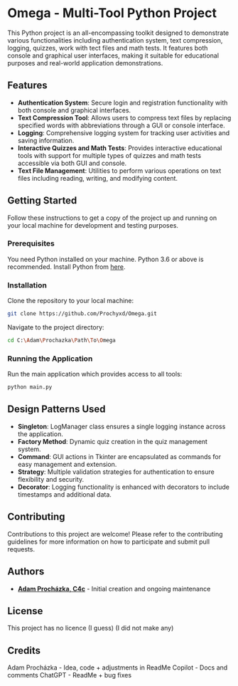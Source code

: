 # Omega - Multi-Tool Python Project

This Python project is an all-encompassing toolkit designed to demonstrate various functionalities including authentication system, text compression, logging, quizzes, work with tect files and math tests. It features both console and graphical user interfaces, making it suitable for educational purposes and real-world application demonstrations.

## Features

- **Authentication System**: Secure login and registration functionality with both console and graphical interfaces.
- **Text Compression Tool**: Allows users to compress text files by replacing specified words with abbreviations through a GUI or console interface.
- **Logging**: Comprehensive logging system for tracking user activities and saving information.
- **Interactive Quizzes and Math Tests**: Provides interactive educational tools with support for multiple types of quizzes and math tests accessible via both GUI and console.
- **Text File Management**: Utilities to perform various operations on text files including reading, writing, and modifying content.

## Getting Started

Follow these instructions to get a copy of the project up and running on your local machine for development and testing purposes.

### Prerequisites

You need Python installed on your machine. Python 3.6 or above is recommended. Install Python from [here](https://www.python.org/downloads/).

### Installation

Clone the repository to your local machine:

```bash
git clone https://github.com/Prochyxd/Omega.git
```

Navigate to the project directory:

```bash
cd C:\Adam\Prochazka\Path\To\Omega
```

### Running the Application

Run the main application which provides access to all tools:

```bash
python main.py
```

## Design Patterns Used

- **Singleton**: LogManager class ensures a single logging instance across the application.
- **Factory Method**: Dynamic quiz creation in the quiz management system.
- **Command**: GUI actions in Tkinter are encapsulated as commands for easy management and extension.
- **Strategy**: Multiple validation strategies for authentication to ensure flexibility and security.
- **Decorator**: Logging functionality is enhanced with decorators to include timestamps and additional data.

## Contributing

Contributions to this project are welcome! Please refer to the contributing guidelines for more information on how to participate and submit pull requests.

## Authors

- **[Adam Procházka, C4c](https://github.com/Prochyxd)** - Initial creation and ongoing maintenance

## License

This project has no licence (I guess) (I did not make any)

## Credits

Adam Procházka - Idea, code + adjustments in ReadMe
Copilot - Docs and comments
ChatGPT - ReadMe + bug fixes